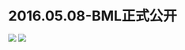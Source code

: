 # 2016.05.08-BML正式公开
![](https://bilicoverimg.github.io/2016/2016.05.08-BML正式公开.jpg)
![](https://bilicoverimg.github.io/2016/2016.05.08-BML正式公开%28平板截图%29.jpg)
